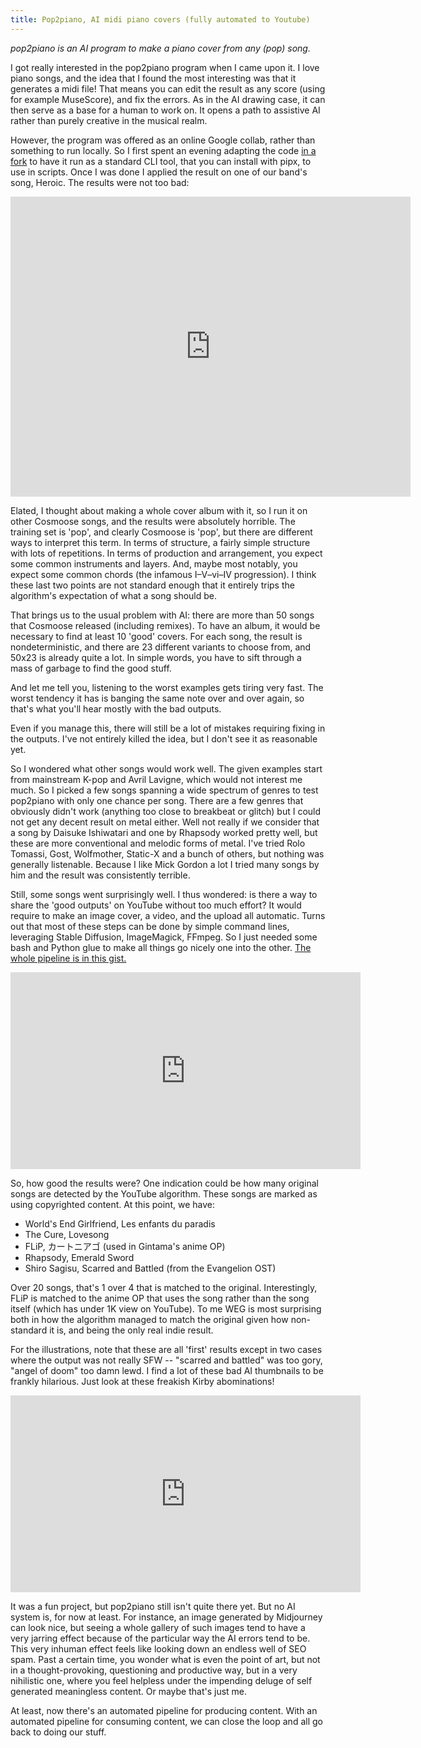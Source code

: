 ```yaml
---
title: Pop2piano, AI midi piano covers (fully automated to Youtube)
---
```


_pop2piano is an AI program to make a piano cover from any (pop) song._

I got really interested in the pop2piano program when I came upon it.
I love piano songs, and the idea that I found the most interesting was that it generates a midi file! 
That means you can edit the result as any score (using for example MuseScore), and fix the errors.
As in the AI drawing case, it can then serve as a base for a human to work on.
It opens a path to assistive AI rather than purely creative in the musical realm.

However, the program was offered as an online Google collab, rather than something to run locally.
So I first spent an evening adapting the code [in a fork](https://github.com/sweetcocoa/pop2piano/pull/8) to have it run as a standard CLI tool, that you can install with pipx, to use in scripts.
Once I was done I applied the result on one of our band's song, Heroic.
The results were not too bad:
<iframe
    width="640"
    height="480"
    src="https://www.youtube.com/embed/pBBuyhzh0IY"
    frameborder="0"
    allow="autoplay; encrypted-media"
    allowfullscreen
>
</iframe>

Elated, I thought about making a whole cover album with it, so I run it on other Cosmoose songs, and the results were absolutely horrible.
The training set is 'pop', and clearly Cosmoose is 'pop', but there are different ways to interpret this term.
In terms of structure, a fairly simple structure with lots of repetitions.
In terms of production and arrangement, you expect some common instruments and layers. 
And, maybe most notably, you expect some common chords (the infamous I–V–vi–IV progression).
I think these last two points are not standard enough that it entirely trips the algorithm's expectation of what a song should be.

That brings us to the usual problem with AI: there are more than 50 songs that Cosmoose released (including remixes). To have an album, it would be necessary to find at least 10 'good' covers. For each song, the result is nondeterministic, and there are 23 different variants to choose from, and 50x23 is already quite a lot. 
In simple words, you have to sift through a mass of garbage to find the good stuff.

And let me tell you, listening to the worst examples gets tiring very fast.
The worst tendency it has is banging the same note over and over again, so that's what you'll hear mostly with the bad outputs.

Even if you manage this, there will still be a lot of mistakes requiring fixing in the outputs.
I've not entirely killed the idea, but I don't see it as reasonable yet.

So I wondered what other songs would work well.
The given examples start from mainstream K-pop and Avril Lavigne, which would not interest me much.
So I picked a few songs spanning a wide spectrum of genres to test pop2piano with only one chance per song.
There are a few genres that obviously didn't work (anything too close to breakbeat or glitch) but I could not get any decent result on metal either.
Well not really if we consider that a song by Daisuke Ishiwatari and one by Rhapsody worked pretty well, but these are more conventional and melodic forms of metal.
I've tried Rolo Tomassi, Gost, Wolfmother, Static-X and a bunch of others, but nothing was generally listenable.
Because I like Mick Gordon a lot I tried many songs by him and the result was consistently terrible.

Still, some songs went surprisingly well.
I thus wondered: is there a way to share the 'good outputs' on YouTube without too much effort?
It would require to make an image cover, a video, and the upload all automatic.
Turns out that most of these steps can be done by simple command lines, leveraging Stable Diffusion, ImageMagick, FFmpeg.
So I just needed some bash and Python glue to make all things go nicely one into the other.
[The whole pipeline is in this gist.](https://gist.github.com/Le09/ed2559f2ae0dd58bbbaa55067a2eb5d6)

<iframe width="560" height="315" src="https://www.youtube.com/embed/videoseries?list=PLIHUPblNWY8UCkNsFpHeohZy3VWpv5D4F" title="YouTube video player" frameborder="0" allow="accelerometer; autoplay; clipboard-write; encrypted-media; gyroscope; picture-in-picture; web-share" allowfullscreen></iframe>

So, how good the results were?
One indication could be how many original songs are detected by the YouTube algorithm.
These songs are marked as using copyrighted content.
At this point, we have:
- World's End Girlfriend, Les enfants du paradis
- The Cure, Lovesong
- FLiP, カートニアゴ (used in Gintama's anime OP)
- Rhapsody, Emerald Sword 
- Shiro Sagisu, Scarred and Battled (from the Evangelion OST)

Over 20 songs, that's 1 over 4 that is matched to the original.
Interestingly, FLiP is matched to the anime OP that uses the song rather than the song itself (which has under 1K view on YouTube).
To me WEG is most surprising both in how the algorithm managed to match the original given how non-standard it is, and being the only real indie result.

For the illustrations, note that these are all 'first' results except in two cases where the output was not really SFW -- "scarred and battled" was too gory, "angel of doom" too damn lewd.
I find a lot of these bad AI thumbnails to be frankly hilarious. Just look at these freakish Kirby abominations!
<iframe width="560" height="315" src="https://www.youtube.com/embed/Qj-pS77SZgk" title="YouTube video player" frameborder="0" allow="accelerometer; autoplay; clipboard-write; encrypted-media; gyroscope; picture-in-picture; web-share" allowfullscreen></iframe>

It was a fun project, but pop2piano still isn't quite there yet. But no AI system is, for now at least.
For instance, an image generated by Midjourney can look nice, but seeing a whole gallery of such images tend to have a very jarring effect because of the particular way the AI errors tend to be.
This very inhuman effect feels like looking down an endless well of SEO spam.
Past a certain time, you wonder what is even the point of art, but not in a thought-provoking, questioning and productive way, but in a very nihilistic one, where you feel helpless under the impending deluge of self generated meaningless content.
Or maybe that's just me.

At least, now there's an automated pipeline for producing content. 
With an automated pipeline for consuming content, we can close the loop and all go back to doing our stuff.
